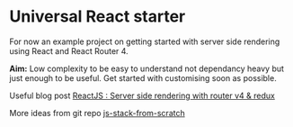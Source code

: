 # Universal React starter

For now an example project on getting started with server side rendering using React and React Router 4.

**Aim:** Low complexity to be easy to understand not dependancy heavy but just enough to be useful. Get started with customising soon as possible.

Useful blog post [ReactJS : Server side rendering with router v4 & redux](https://crypt.codemancers.com/posts/2017-06-03-reactjs-server-side-rendering-with-router-v4-and-redux/)

More ideas from git repo [js-stack-from-scratch](https://github.com/verekia/js-stack-from-scratch/tree/master/tutorial)